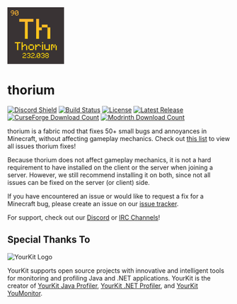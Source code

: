 <img alt="thorium Icon" src="src/main/resources/assets/thorium/icon.png" width="128">

# thorium

[![Discord Shield](https://discordapp.com/api/guilds/938463953644847205/widget.png?style=shield)](https://discord.gg/bXG8H6PVuS)
[![Build Status](https://img.shields.io/github/workflow/status/PotassiumMC/thorium/build/master)](https://github.com/PotassiumMC/thorium/actions)
[![License](https://img.shields.io/github/license/PotassiumMC/thorium)](https://github.com/PotassiumMC/thorium/blob/master/LICENSE)
[![Latest Release](https://img.shields.io/github/v/release/PotassiumMC/thorium)](https://github.com/PotassiumMC/thorium/releases)
[![CurseForge Download Count](https://cf.way2muchnoise.eu/full_thorium_downloads.svg)](https://www.curseforge.com/minecraft/mc-mods/thorium)
[![Modrinth Download Count](https://img.shields.io/modrinth/dt/ImUQFWcy?label=modrinth%20downloads)](https://modrinth.com/mod/thorium)

thorium is a fabric mod that fixes 50+ small bugs and annoyances in Minecraft, without affecting gameplay mechanics.
Check out [this list](FIXED_ISSUES.md) to view all issues thorium fixes!

Because thorium does not affect gameplay mechanics, it is not a hard requirement to have installed on the client or the
server when joining a server.
However, we still recommend installing it on both, since not all issues can be fixed on the server (or client) side.

If you have encountered an issue or would like to request a fix for a Minecraft bug, please create an issue on
our [issue tracker](https://github.com/PotassiumMC/thorium/issues/new/choose).

For support, check out our [Discord](https://discord.gg/bXG8H6PVuS)
or [IRC Channels](https://webchat.esper.net/?channels=potassium)!

## Special Thanks To

![YourKit Logo](https://www.yourkit.com/images/yklogo.png)

YourKit supports open source projects with innovative and intelligent tools
for monitoring and profiling Java and .NET applications.
YourKit is the creator of [YourKit Java Profiler](https://www.yourkit.com/java/profiler/),
[YourKit .NET Profiler](https://www.yourkit.com/.net/profiler/),
and [YourKit YouMonitor](ttps://www.yourkit.com/youmonitor/).
